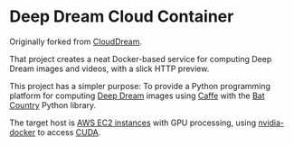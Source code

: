 # Deep Dream Cloud Container

Originally forked from [CloudDream](https://github.com/VISIONAI/clouddream).

That project creates a neat Docker-based service for computing Deep Dream images and videos, with a slick HTTP preview.

This project has a simpler purpose: To provide a Python programming platform for computing [Deep Dream](https://en.wikipedia.org/wiki/DeepDream) images using [Caffe](http://caffe.berkeleyvision.org/) with the [Bat Country](https://github.com/jrosebr1/bat-country) Python library.

The target host is [AWS EC2 instances](http://docs.aws.amazon.com/AWSEC2/latest/UserGuide/using_cluster_computing.html) with GPU processing, using [nvidia-docker](https://github.com/NVIDIA/nvidia-docker) to access [CUDA](http://www.nvidia.com/object/cuda_home_new.html).
